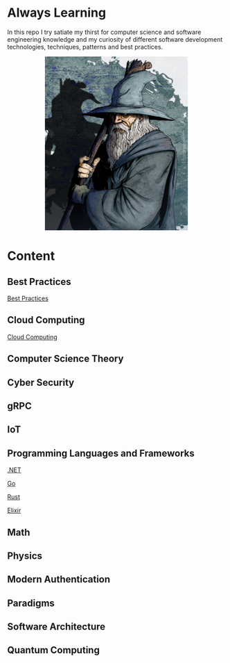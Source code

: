 <h1>Always Learning</h1>

In this repo I try satiate my thirst for computer science and software engineering knowledge and my curiosity of different software development technologies, techniques, patterns and best practices.

<p align="center">
  <img width=330 height=400 src="assets/images/gandalf.jpg">
</p>

# Content

## Best Practices

[Best Practices](docs/BestPractices/README.md)

## Cloud Computing

[Cloud Computing](CloudComputing/../docs/CloudComputing/README.md)

## Computer Science Theory
## Cyber Security
## gRPC
## IoT
## Programming Languages and Frameworks
[.NET](docs/LanguagesAndFrameworks/.NET/README.md)

[Go](docs/LanguagesAndFrameworks/Go/README.md)

[Rust](docs/LanguagesAndFrameworks/Rust/TheRustLanguage.md)

[Elixir](docs/LanguagesAndFrameworks/Elixir/README.md)
## Math
## Physics
## Modern Authentication
## Paradigms
## Software Architecture
## Quantum Computing


